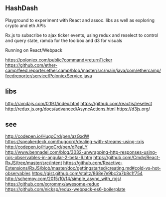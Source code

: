 HashDash
-------------------------

Playground to experiment with React and assoc. libs as well as exploring crypto and eth APIs

Rx.js to subscribe to ajax ticker events, using redux and reselect to control and query state, ramda for the toolbox and d3 for visuals

Running on React/Webpack

https://poloniex.com/public?command=returnTicker
https://github.com/ether-camp/feed.reporter.ether.camp/blob/master/src/main/java/com/ethercamp/feedreporter/service/PoloniexService.java
## libs
http://ramdajs.com/0.19.1/index.html
https://github.com/reactjs/reselect
http://redux.js.org/docs/advanced/AsyncActions.html
https://d3js.org/

## see
http://codepen.io/HugoCrd/pen/azGxdW
https://speakerdeck.com/hugocrd/dealing-with-streams-using-rxjs
http://codepen.io/HugoCrd/pen/dPeaLY
http://www.bennadel.com/blog/3032-unwrapping-http-responses-using-rxjs-observables-in-angular-2-beta-6.htm
https://github.com/Cmdv/React-RxJS/tree/master/src/intent
https://github.com/Reactive-Extensions/RxJS/blob/master/doc/gettingstarted/creating.md#cold-vs-hot-observables
https://gist.github.com/staltz/868e7e9bc2a7b8c1f754
http://schempy.com/2015/10/14/simple_async_with_rxjs/
https://github.com/xgrommx/awesome-redux
https://github.com/nicksp/redux-webpack-es6-boilerplate
